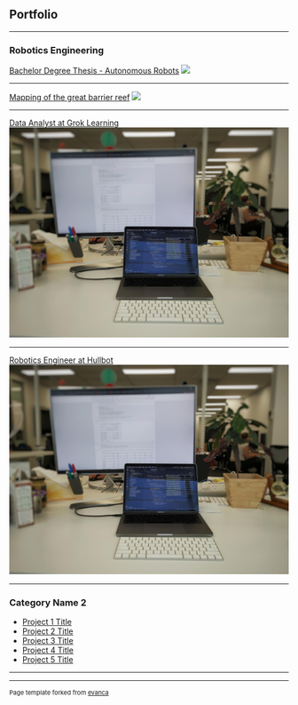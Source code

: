 ## Portfolio

---

### Robotics Engineering

[Bachelor Degree Thesis - Autonomous Robots](/sample_page)
<img src="images/intro.gif?raw=true"/>

---
[Mapping of the great barrier reef](/pdf/sample_presentation.pdf)
<img src="images/the_final_countdown.gif?raw=true"/>

---
[Data Analyst at Grok Learning](http://example.com/)
<img src="images/dummy_thumbnail.jpeg?raw=true"/>

---
[Robotics Engineer at Hullbot](http://example.com/)
<img src="images/dummy_thumbnail.jpeg?raw=true"/>

---


### Category Name 2

- [Project 1 Title](http://example.com/)
- [Project 2 Title](http://example.com/)
- [Project 3 Title](http://example.com/)
- [Project 4 Title](http://example.com/)
- [Project 5 Title](http://example.com/)

---




---
<p style="font-size:11px">Page template forked from <a href="https://github.com/evanca/quick-portfolio">evanca</a></p>
<!-- Remove above link if you don't want to attibute -->

